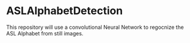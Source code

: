 # ASLAlphabetDetection

This repository will use a convolutional Neural Network to regocnize the ASL Alphabet from still images.



